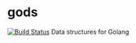# gods
[![Build Status](https://travis-ci.org/kucuny/gods.svg?branch=master)](https://travis-ci.org/kucuny/gods)
Data structures for Golang

